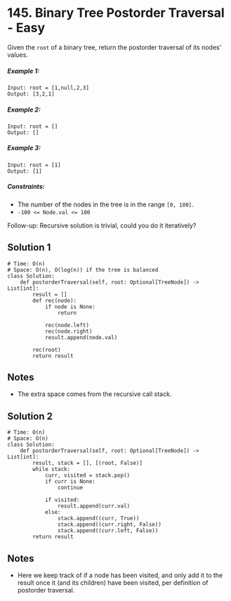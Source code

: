 # 145. Binary Tree Postorder Traversal - Easy

Given the `root` of a binary tree, return the postorder traversal of its nodes' values.

##### Example 1:

```
Input: root = [1,null,2,3]
Output: [3,2,1]
```

##### Example 2:

```
Input: root = []
Output: []
```

##### Example 3:

```
Input: root = [1]
Output: [1]
```

##### Constraints:

- The number of the nodes in the tree is in the range `[0, 100]`.
- `-100 <= Node.val <= 100`

Follow-up: Recursive solution is trivial, could you do it iteratively?

## Solution 1

```
# Time: O(n)
# Space: O(n), O(log(n)) if the tree is balanced
class Solution:
    def postorderTraversal(self, root: Optional[TreeNode]) -> List[int]:
        result = []
        def rec(node):
            if node is None:
                return
            
            rec(node.left)
            rec(node.right)
            result.append(node.val)
        
        rec(root)
        return result
```

## Notes
- The extra space comes from the recursive call stack.

## Solution 2

```
# Time: O(n)
# Space: O(n)
class Solution:
    def postorderTraversal(self, root: Optional[TreeNode]) -> List[int]:
        result, stack = [], [(root, False)]
        while stack:
            curr, visited = stack.pop()
            if curr is None:
                continue
                
            if visited:
                result.append(curr.val)
            else:
                stack.append((curr, True))
                stack.append((curr.right, False))
                stack.append((curr.left, False))
        return result
```

## Notes
- Here we keep track of if a node has been visited, and only add it to the result once it (and its children) have been visited, per definition of postorder traversal.